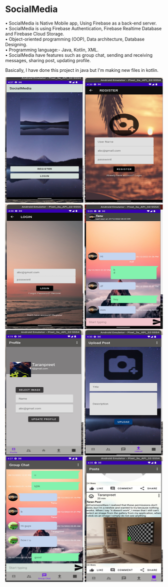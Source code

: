 # SocialMedia
•	SocialMedia is Native Mobile app, Using Firebase as a back-end server.                       
•	SocialMedia is using Firebase Authentication, Firebase Realtime Database and Firebase Cloud Storage.                           
• Object-oriented programming (OOP), Data architecture, Database Designing.            
•	Programming language:- Java, Kotlin, XML.  
• SocialMedia have features such as group chat, sending and receiving messages, sharing post, updating profile.

Basically, I have done this project in java but I'm making new files in kotlin.

<p float="left">
  <img src="app/src/main/res/drawable/CB527C68-7B2E-4C29-BAF4-D9D024553788.jpeg" width="250" height="400"/>
  <img src="app/src/main/res/drawable/68F8395F-2CAA-4211-82C7-7CA175C43909.jpeg" width="250" height="400"/>
    <img src="app/src/main/res/drawable/863D4636-C040-48E7-A80B-A25258CD1FBD.jpeg" width="250" height="400"/>
      <img src="app/src/main/res/drawable/F0D6C229-AA62-4CE3-8B09-2D3F5F53BCE2.jpeg" width="250" height="400"/>
    <img src="app/src/main/res/drawable/6EDCD47B-5A69-4E78-AAE5-5492B9799E40.jpeg" width="250" height="400"/>
  <img src="app/src/main/res/drawable/7DE1D0F9-665D-4FC9-A538-E351BD2D55A6.jpeg" width="250" height="400"/>
  <img src="app/src/main/res/drawable/828076E5-4658-495A-B677-545A630EDD57.jpeg" width="250" height="400"/>
  <img src="app/src/main/res/drawable/836B0873-17FE-4BF5-A702-9FFD57F10B3D.jpeg" width="250" height="400"/>

</p>
<p float="left">
 
</p>


